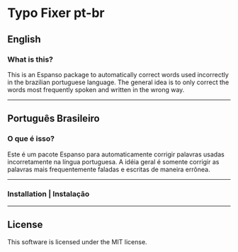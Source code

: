 # Typo Fixer pt-br

## English

### What is this?

This is an Espanso package to automatically correct words used incorrectly in the brazilian portuguese language. The general idea is to only correct the words most frequently spoken and written in the wrong way.

---
 
## Português Brasileiro

### O que é isso?

Este é um pacote Espanso para automaticamente corrigir palavras usadas incorretamente na língua portuguesa. A idéia geral é somente corrigir as palavras mais frequentemente faladas e escritas de maneira errônea.

---

### Installation | Instalação

---

## License

This software is licensed under the MIT license.


